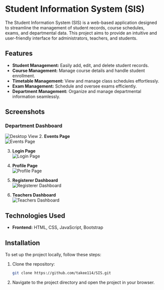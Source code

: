 # Student Information System (SIS)

The Student Information System (SIS) is a web-based application designed to streamline the management of student records, course schedules, exams, and departmental data. This project aims to provide an intuitive and user-friendly interface for administrators, teachers, and students.

## Features

- **Student Management:** Easily add, edit, and delete student records.
- **Course Management:** Manage course details and handle student enrollment.
- **Timetable Management:** View and manage class schedules effortlessly.
- **Exam Management:** Schedule and oversee exams efficiently.
- **Department Management:** Organize and manage departmental information seamlessly.

## Screenshots
### Department Dashboard
![Desktop View](Department%20Head/assets/img/department_dashboard.png "department dashboard")
2. **Events Page**  
   ![Events Page](./events_page.png)

3. **Login Page**  
   ![Login Page](./login_page.png)

4. **Profile Page**  
   ![Profile Page](./profile_page.png)

5. **Registerer Dashboard**  
   ![Registerer Dashboard](./registerer_dashboard.png)

6. **Teachers Dashboard**  
   ![Teachers Dashboard](./teachers_dashboard.png)

## Technologies Used

- **Frontend:** HTML, CSS, JavaScript, Bootstrap

## Installation

To set up the project locally, follow these steps:

1. Clone the repository:
   ```bash
   git clone https://github.com/takee114/SIS.git
2. Navigate to the project directory and open the project in your browser.
